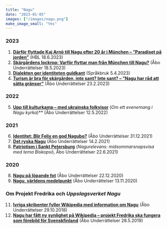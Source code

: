 ```yaml
---
title: "Nagu"
date: "2023-01-05"
images: ["/images/nagu.png"]
make_image_small: "Yes"
---
```


### 2023

1. **[Därför flyttade Kaj Arnö till Nagu efter 20 år i München – ”Paradiset på jorden”](../husis-nagu-flytt)** (HBL 18.6.2023)
1. **[Skärgårdens lockrop: Varför flyttar man från München till Nagu?](https://abounderrattelser.fi/skargardens-lockrop-varfor-flyttar-man-fran-munchen-till-nagu/
)** (Åbo Underrättelser 18.5.2023)
1. **[Dialekten ger identiteten guldkant](https://sprakbruk.fi/artiklar/dialekten-ger-identiteten-guldkant/)** (Språkbruk 5.4.2023)
1. **[Turism är bra för skärgården, inte sant? Inte sant? – ”Nagu har råd att sätta gränser”](https://abounderrattelser.fi/turism-ar-bra-for-skargarden-inte-sant-inte-sant-nagu-har-rad-att-satta-granser/)** (Åbo Underrättelser 23.2.2023)

### 2022

5. **[Upp till kulturkamp – med ukrainska folkvisor](https://abounderrattelser.fi/upp-till-kulturkamp-med-ukrainska-folkvisor/)** (_Om ett evenemang i Nagu kyrka_)** (Åbo Underrättelser 12.5.2022)

### 2021
6. **[Identitet: Blir Felix en god Nagubo?](https://abounderrattelser.fi/identitet-blir-felix-en-god-nagubo/)** (Åbo Underrättelser 31.12.2021)
4. **[Det ryska Nagu](https://abounderrattelser.fi/det-ryska-nagu/)** (Åbo Underrättelser 14.2.2021)
5. **[Patriotism i Sankt Petersburg](https://abounderrattelser.fi/patriotism-i-sankt-petersburg/)** (_Nagurelevans: midsommarsnapsvisa med tema Biskopsö_, Åbo Underrättelser 22.6.2021)


### 2020
8. **[Nagu på löpande fot](https://abounderrattelser.fi/nagu-pa-lopande-fot/)** (Åbo Underrättelser 22.12.2020)
1. **[Nagu, världens medelpunkt](https://abounderrattelser.fi/nagu-varldens-medelpunkt/)** (Åbo Underrättelser 13.11.2020)

### Om Projekt Fredrika och _Uppslagsverket Nagu_

11. **[Ivriga skribenter fyller Wikipedia med information om Nagu](https://abounderrattelser.fi/ivriga-skribenter-fyller-wikipedia-med-information-om-nagu/)** (Åbo Underrättelser 29.10.2018)
7. **[Nagu har fått ny synlighet på Wikipedia – projekt Fredrika ska fungera som förebild för Svenskfinland](https://abounderrattelser.fi/nagu-har-fatt-ny-synlighet-pa-wikipedia-projekt-fredrika-ska-fungera-som-forebild-for-svenskfinland/)** (Åbo Underrättelser 28.5.2019)
